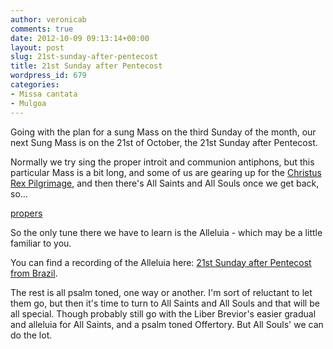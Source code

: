 ```yaml
---
author: veronicab
comments: true
date: 2012-10-09 09:13:14+00:00
layout: post
slug: 21st-sunday-after-pentecost
title: 21st Sunday after Pentecost
wordpress_id: 679
categories:
- Missa cantata
- Mulgoa
---
```


Going with the plan for a sung Mass on the third Sunday of the month, our next Sung Mass is on the 21st of October, the 21st Sunday after Pentecost.

Normally we try sing the proper introit and communion antiphons, but this particular Mass is a bit long, and some of us are gearing up for the [Christus Rex Pilgrimage](http://crex.org), and then there's All Saints and All Souls once we get back, so...

[propers](http://repleatur.net/wp-content/uploads/2012/10/propers.pdf)

So the only tune there we have to learn is the Alleluia - which may be a little familiar to you.

You can find a recording of the Alleluia here: [21st Sunday after Pentecost from Brazil](http://www.christusrex.org/www2/cantgreg/trid_dXXIpostPentecosten.html).

The rest is all psalm toned, one way or another.  I'm sort of reluctant to let them go, but then it's time to turn to All Saints and All Souls and that will be all special.  Though probably still go with the Liber Brevior's easier gradual and alleluia for All Saints, and a psalm toned Offertory.  But All Souls' we can do the lot.
